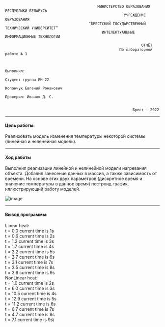 ```
                                          МИНИСТЕРСТВО ОБРАЗОВАНИЯ РЕСПУБЛИКИ БЕЛАРУСЬ
                                                      УЧРЕЖДЕНИЕ ОБРАЗОВАНИЯ
                                      “БРЕСТСКИЙ ГОСУДАРСТВЕННЫЙ ТЕХНИЧЕСКИЙ УНИВЕРСИТЕТ”
                                            ИНТЕЛЕКТУАЛЬНЫЕ ИНФОРМАЦИОННЫЕ ТЕХНОЛОГИИ
                                            
                                                              ОТЧЁТ
                                                    По лабораторной работе № 1
                                                    
                                                    
                                                                          Выполнил:
                                                                          Студент группы ИИ-22
                                                                          Копанчук Евгений Романович 
                                                                          Проверил: Иванюк Д. С.
                                                                          
                                                                          
                                                          Брест - 2022
```

---

  #### Цель работы:
  Реализовать модель изменения температуры некоторой системы (линейная и неленейная модель).
  
  ---

  #### Ход работы 
  Выполнил реализации линейной и нелинейной модели нагревания объекта. Добавил занесение данных в массив, а также зависимость от времени. На основе этих двух параметров (дискретное время и значение температуры в данное время) построид график, иллюстрирующий работу моделей.
  
 ![image](https://user-images.githubusercontent.com/107122474/201499801-3a0e0c26-6ff7-49b8-b982-2fb36158321e.png)
  
  ---
  
  #### Вывод программы:
  
Linear heat:\
t = 0.0 current time is 1s\
t = 0.6 current time is 2s\
t = 1.2 current time is 3s\
t = 1.7 current time is 4s\
t = 2.2 current time is 5s\
t = 2.7 current time is 6s\
t = 3.1 current time is 7s\
t = 3.5 current time is 8s\
t = 3.9 current time is 9s\
NonLinear heat:\
t = 1.0 current time is 2s\
t = 6.0 current time is 3s\
t = 10.5 current time is 4s\
t = 12.9 current time is 5s\
t = 11.2 current time is 6s\
t = 6.7 current time is 7s\
t = 4.7 current time is 8s\
t = 7.1 current time is 9s\
